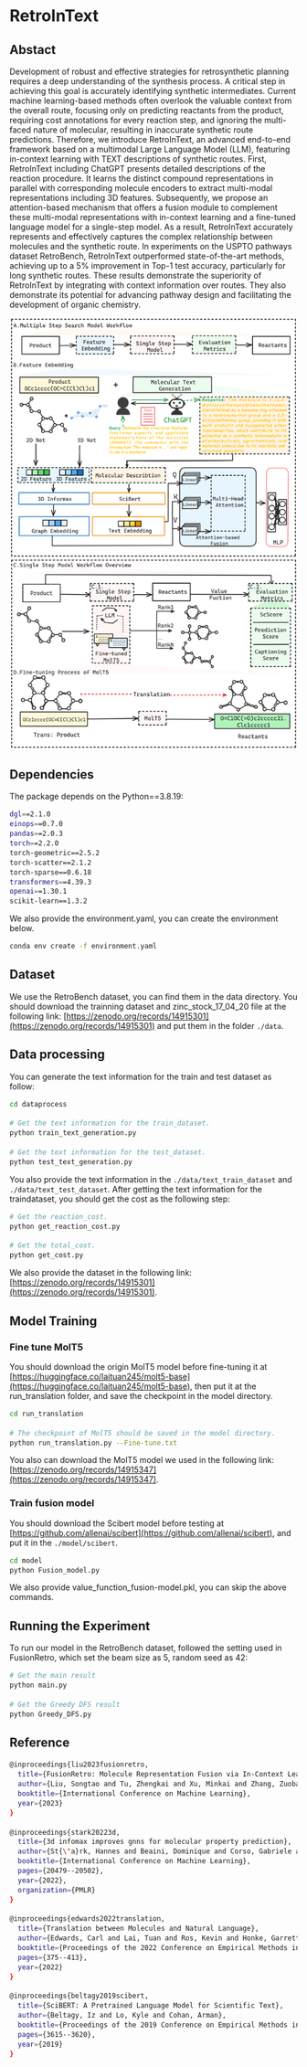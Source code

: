 # RetroInText

## Abstact
Development of robust and effective strategies for retrosynthetic planning requires a deep understanding of the synthesis process. A critical step in achieving this goal is accurately identifying synthetic intermediates. Current machine learning-based methods often overlook the valuable context from the overall route, focusing only on predicting reactants from the product, requiring cost annotations for every reaction step, and ignoring the multi-faced nature of molecular, resulting in inaccurate synthetic route predictions. Therefore, we introduce RetroInText, an advanced end-to-end framework based on a multimodal Large Language Model (LLM), featuring in-context learning with TEXT descriptions of synthetic routes. First, RetroInText including ChatGPT presents detailed descriptions of the reaction procedure. It learns the distinct compound representations in parallel with corresponding molecule encoders to extract multi-modal representations including 3D features. Subsequently, we propose an attention-based mechanism that offers a fusion module to complement these multi-modal representations with in-context learning and a fine-tuned language model for a single-step model. As a result, RetroInText accurately represents and effectively captures the complex relationship between molecules and the synthetic route. In experiments on the USPTO pathways dataset RetroBench, RetroInText outperformed state-of-the-art methods, achieving up to a 5% improvement in Top-1 test accuracy, particularly for long synthetic routes. These results demonstrate the superiority of RetroInText by integrating with context information over routes. They also demonstrate its potential for advancing pathway design and facilitating the development of organic chemistry.

![image](./img/framework.png)

## Dependencies
The package depends on the Python==3.8.19:
```bash
dgl==2.1.0
einops==0.7.0
pandas==2.0.3
torch==2.2.0
torch-geometric==2.5.2
torch-scatter==2.1.2
torch-sparse==0.6.18
transformers==4.39.3
openai==1.30.1
scikit-learn==1.3.2
```

We also provide the environment.yaml, you can create the environment below.
```bash
conda env create -f environment.yaml
```

## Dataset
We use the RetroBench dataset, you can find them in the data directory. You should download the trainning dataset and zinc_stock_17_04_20 file at the following link: [https://zenodo.org/records/14915301](https://zenodo.org/records/14915301) and put them in the folder ```./data```.

## Data processing
You can generate the text information for the train and test dataset as follow:
```bash
cd dataprocess

# Get the text information for the train_dataset.
python train_text_generation.py

# Get the text information for the test_dataset.
python test_text_generation.py
```
You also provide the text information in the ```./data/text_train_dataset``` and ```./data/text_test_dataset```. After getting the text information for the traindataset, you should get the cost as the following step:
```bash
# Get the reaction_cost.
python get_reaction_cost.py

# Get the total_cost.
python get_cost.py
```
We also provide the dataset in the following link: [https://zenodo.org/records/14915301](https://zenodo.org/records/14915301).

## Model Training
### Fine tune MolT5 
You should download the origin MolT5 model before fine-tuning it at [https://huggingface.co/laituan245/molt5-base](https://huggingface.co/laituan245/molt5-base), then put it at the run_translation folder, and save the checkpoint in the model directory.

```bash
cd run_translation

# The checkpoint of MolT5 should be saved in the model directory.
python run_translation.py --Fine-tune.txt
```
You also can download the MolT5 model we used in the following link: [https://zenodo.org/records/14915347](https://zenodo.org/records/14915347).

### Train fusion model 
You should download the Scibert model before testing at [https://github.com/allenai/scibert](https://github.com/allenai/scibert), and put it in the ```./model/scibert```.

```bash
cd model
python Fusion_model.py
```
We also provide value_function_fusion-model.pkl, you can skip the above commands.

## Running the Experiment
To run our model in the RetroBench dataset, followed the setting used in FusionRetro, which set the beam size as 5, random seed as 42:
```bash
# Get the main result
python main.py

# Get the Greedy DFS result
python Greedy_DFS.py
```

## Reference    
```bash
@inproceedings{liu2023fusionretro,
  title={FusionRetro: Molecule Representation Fusion via In-Context Learning for Retrosynthetic Planning},
  author={Liu, Songtao and Tu, Zhengkai and Xu, Minkai and Zhang, Zuobai and Lin, Lu and Ying, Rex and Tang, Jian and Zhao, Peilin and Wu, Dinghao},
  booktitle={International Conference on Machine Learning},
  year={2023}
}

@inproceedings{stark20223d,
  title={3d infomax improves gnns for molecular property prediction},
  author={St{\"a}rk, Hannes and Beaini, Dominique and Corso, Gabriele and Tossou, Prudencio and Dallago, Christian and G{\"u}nnemann, Stephan and Li{\`o}, Pietro},
  booktitle={International Conference on Machine Learning},
  pages={20479--20502},
  year={2022},
  organization={PMLR}
}

@inproceedings{edwards2022translation,
  title={Translation between Molecules and Natural Language},
  author={Edwards, Carl and Lai, Tuan and Ros, Kevin and Honke, Garrett and Cho, Kyunghyun and Ji, Heng},
  booktitle={Proceedings of the 2022 Conference on Empirical Methods in Natural Language Processing},
  pages={375--413},
  year={2022}
}

@inproceedings{beltagy2019scibert,
  title={SciBERT: A Pretrained Language Model for Scientific Text},
  author={Beltagy, Iz and Lo, Kyle and Cohan, Arman},
  booktitle={Proceedings of the 2019 Conference on Empirical Methods in Natural Language Processing and the 9th International Joint Conference on Natural Language Processing (EMNLP-IJCNLP)},
  pages={3615--3620},
  year={2019}
}
```
